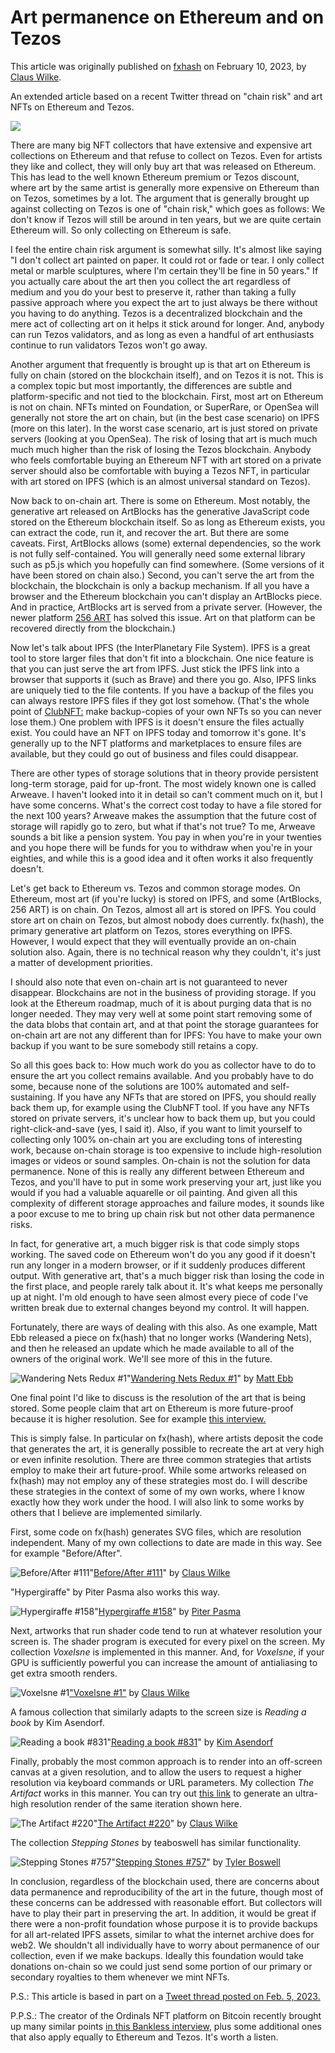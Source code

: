 # Art permanence on Ethereum and on Tezos

This article was originally published on [fxhash](https://www.fxhash.xyz/article/art-permanence-on-ethereum-and-on-tezos) on February 10, 2023, by [Claus Wilke](https://twitter.com/clauswilke).

An extended article based on a recent Twitter thread on "chain risk" and art NFTs on Ethereum and Tezos.

![](https://i.imgur.com/BqO34eK.png)


There are many big NFT collectors that have extensive and expensive art collections on Ethereum and that refuse to collect on Tezos. Even for artists they like and collect, they will only buy art that was released on Ethereum. This has lead to the well known Ethereum premium or Tezos discount, where art by the same artist is generally more expensive on Ethereum than on Tezos, sometimes by a lot. The argument that is generally brought up against collecting on Tezos is one of "chain risk," which goes as follows: We don't know if Tezos will still be around in ten years, but we are quite certain Ethereum will. So only collecting on Ethereum is safe.

I feel the entire chain risk argument is somewhat silly. It's almost like saying "I don't collect art painted on paper. It could rot or fade or tear. I only collect metal or marble sculptures, where I'm certain they'll be fine in 50 years." If you actually care about the art then you collect the art regardless of medium and you do your best to preserve it, rather than taking a fully passive approach where you expect the art to just always be there without you having to do anything. Tezos is a decentralized blockchain and the mere act of collecting art on it helps it stick around for longer. And, anybody can run Tezos validators, and as long as even a handful of art enthusiasts continue to run validators Tezos won't go away.

Another argument that frequently is brought up is that art on Ethereum is fully on chain (stored on the blockchain itself), and on Tezos it is not. This is a complex topic but most importantly, the differences are subtle and platform-specific and not tied to the blockchain. First, most art on Ethereum is not on chain. NFTs minted on Foundation, or SuperRare, or OpenSea will generally not store the art on chain, but (in the best case scenario) on IPFS (more on this later). In the worst case scenario, art is just stored on private servers (looking at you OpenSea). The risk of losing that art is much much much much higher than the risk of losing the Tezos blockchain. Anybody who feels comfortable buying an Ethereum NFT with art stored on a private server should also be comfortable with buying a Tezos NFT, in particular with art stored on IPFS (which is an almost universal standard on Tezos).

Now back to on-chain art. There is some on Ethereum. Most notably, the generative art released on ArtBlocks has the generative JavaScript code stored on the Ethereum blockchain itself. So as long as Ethereum exists, you can extract the code, run it, and recover the art. But there are some caveats. First, ArtBlocks allows (some) external dependencies, so the work is not fully self-contained. You will generally need some external library such as p5.js which you hopefully can find somewhere. (Some versions of it have been stored on chain also.) Second, you can't serve the art from the blockchain, the blockchain is only a backup mechanism. If all you have a browser and the Ethereum blockchain you can't display an ArtBlocks piece. And in practice, ArtBlocks art is served from a private server. (However, the newer platform [256 ART](https://256art.com/) has solved this issue. Art on that platform can be recovered directly from the blockchain.)

Now let's talk about IPFS (the InterPlanetary File System). IPFS is a great tool to store larger files that don't fit into a blockchain. One nice feature is that you can just serve the art from IPFS. Just stick the IPFS link into a browser that supports it (such as Brave) and there you go. Also, IPFS links are uniquely tied to the file contents. If you have a backup of the files you can always restore IPFS files if they got lost somehow. (That's the whole point of [ClubNFT:](https://www.clubnft.com/) make backup-copies of your own NFTs so you can never lose them.) One problem with IPFS is it doesn't ensure the files actually exist. You could have an NFT on IPFS today and tomorrow it's gone. It's generally up to the NFT platforms and marketplaces to ensure files are available, but they could go out of business and files could disappear.

There are other types of storage solutions that in theory provide persistent long-term storage, paid for up-front. The most widely known one is called Arweave. I haven't looked into it in detail so can't comment much on it, but I have some concerns. What's the correct cost today to have a file stored for the next 100 years? Arweave makes the assumption that the future cost of storage will rapidly go to zero, but what if that's not true? To me, Arweave sounds a bit like a pension system. You pay in when you're in your twenties and you hope there will be funds for you to withdraw when you're in your eighties, and while this is a good idea and it often works it also frequently doesn't.

Let's get back to Ethereum vs. Tezos and common storage modes. On Ethereum, most art (if you're lucky) is stored on IPFS, and some (ArtBlocks, 256 ART) is on chain. On Tezos, almost all art is stored on IPFS. You could store art on chain on Tezos, but almost nobody does currently. fx(hash), the primary generative art platform on Tezos, stores everything on IPFS. However, I would expect that they will eventually provide an on-chain solution also. Again, there is no technical reason why they couldn't, it's just a matter of development priorities.

I should also note that even on-chain art is not guaranteed to never disappear. Blockchains are not in the business of providing storage. If you look at the Ethereum roadmap, much of it is about purging data that is no longer needed. They may very well at some point start removing some of the data blobs that contain art, and at that point the storage guarantees for on-chain art are not any different than for IPFS: You have to make your own backup if you want to be sure somebody still retains a copy.

So all this goes back to: How much work do you as collector have to do to ensure the art you collect remains available. And you probably have to do some, because none of the solutions are 100% automated and self-sustaining. If you have any NFTs that are stored on IPFS, you should really back them up, for example using the ClubNFT tool. If you have any NFTs stored on private servers, it's unclear how to back them up, but you could right-click-and-save (yes, I said it). Also, if you want to limit yourself to collecting only 100% on-chain art you are excluding tons of interesting work, because on-chain storage is too expensive to include high-resolution images or videos or sound samples. On-chain is not the solution for data permanence. None of this is really any different between Ethereum and Tezos, and you'll have to put in some work preserving your art, just like you would if you had a valuable aquarelle or oil painting. And given all this complexity of different storage approaches and failure modes, it sounds like a poor excuse to me to bring up chain risk but not other data permanence risks.

In fact, for generative art, a much bigger risk is that code simply stops working. The saved code on Ethereum won't do you any good if it doesn't run any longer in a modern browser, or if it suddenly produces different output. With generative art, that's a much bigger risk than losing the code in the first place, and people rarely talk about it. It's what keeps me personally up at night. I'm old enough to have seen almost every piece of code I've written break due to external changes beyond my control. It will happen.

Fortunately, there are ways of dealing with this also. As one example, Matt Ebb released a piece on fx(hash) that no longer works (Wandering Nets), and then he released an update which he made available to all of the owners of the original work. We'll see more of this in the future.

![Wandering Nets Redux #1](https://media.fxhash.xyz/w_1400/QmV3cDAk9Ygh13wHW9E62agxf7N3iEHCJxHcQvJbo47eq5)<caption>"[Wandering Nets Redux #1](https://www.fxhash.xyz/gentk/slug/wandering-nets-redux-1)" by [Matt Ebb](https://www.fxhash.xyz/u/Matt%20Ebb)</caption>

One final point I'd like to discuss is the resolution of the art that is being stored. Some people claim that art on Ethereum is more future-proof because it is higher resolution. See for example [this interview.](https://www.youtube.com/watch?v=hiLQNPoiLAw&t=345s)

This is simply false. In particular on fx(hash), where artists deposit the code that generates the art, it is generally possible to recreate the art at very high or even infinite resolution. There are three common strategies that artists employ to make their art future-proof. While some artworks released on fx(hash) may not employ any of these strategies most do. I will describe these strategies in the context of some of my own works, where I know exactly how they work under the hood. I will also link to some works by others that I believe are implemented similarly.

First, some code on fx(hash) generates SVG files, which are resolution independent. Many of my own collections to date are made in this way. See for example "Before/After".

![Before/After #111](https://media.fxhash.xyz/w_1400/QmV4SrZknZQ5dRe4h1EghVJ7874UA3KL61fBhKRha2MH5L)<caption>"[Before/After #111](https://www.fxhash.xyz/gentk/slug/beforeafter-111)" by [Claus Wilke](https://www.fxhash.xyz/u/clauswilke)</caption>

"Hypergiraffe" by Piter Pasma also works this way.

![Hypergiraffe #158](https://media.fxhash.xyz/w_1400/QmVUqLknqspo4WoWoR8RfaEyGuSDfEV9gXzcuM7qBNqqGX)<caption>"[Hypergiraffe #158](https://www.fxhash.xyz/gentk/slug/hypergiraffe-158)" by [Piter Pasma](https://www.fxhash.xyz/u/Piter%20Pasma)</caption>

Next, artworks that run shader code tend to run at whatever resolution your screen is. The shader program is executed for every pixel on the screen. My collection *Voxelsne* is implemented in this manner. And, for *Voxelsne*, if your GPU is sufficiently powerful you can increase the amount of antialiasing to get extra smooth renders.

![Voxelsne #1](https://media.fxhash.xyz/w_1400/QmSMi4D6FfFUgsNt6EyK3RFSz5m67B6qxmFtsSjmGgT9gL)<caption>["Voxelsne #1"](https://www.fxhash.xyz/gentk/slug/voxelsne-1) by [Claus Wilke](https://www.fxhash.xyz/u/clauswilke)</caption>

A famous collection that similarly adapts to the screen size is *Reading a book* by Kim Asendorf.

![Reading a book #831](https://media.fxhash.xyz/w_1400/QmQhVHJTsVELt6aS3tqDzVb9Bu3Bp9xUUvxqoo3n7PmEZb)<caption>"[Reading a book #831](https://www.fxhash.xyz/gentk/slug/reading-a-book-831)" by [Kim Asendorf](https://www.fxhash.xyz/u/Kim%20Asendorf)</caption>


Finally, probably the most common approach is to render into an off-screen canvas at a given resolution, and to allow the users to request a higher resolution via keyboard commands or URL parameters. My collection *The Artifact* works in this manner. You can try out [this link](https://gateway.fxhash2.xyz/ipfs/QmVSse7Y1Vw3NbwCbjuvtPn7rqL1bvXvBDkTsiL1RVVDeQ/?fxhash=oo5BehjnhSgz6Mt3e5PQ1zCLW9winX71bBMZ7WfzguVaYi1HXCD&r=2&d=2) to generate an ultra-high resolution render of the same iteration shown here.

![The Artifact #220](https://media.fxhash.xyz/w_1400/QmXj4cAczDtuKF1CDSFAKxMBdF2ucPbywKaXxUeNyjJFbV)<caption>"[The Artifact #220](https://www.fxhash.xyz/gentk/slug/the-artifact-220)" by [Claus Wilke](https://www.fxhash.xyz/u/clauswilke)</caption>

The collection *Stepping Stones* by teaboswell has similar functionality.

![Stepping Stones #757](https://media.fxhash.xyz/w_1400/QmfHGXZcJLhWYAbdWtQarbJbjWtuo1gQDob4GMSfDjzd2u)<caption>"[Stepping Stones #757](https://www.fxhash.xyz/gentk/slug/stepping-stones-757)" by [Tyler Boswell](https://www.fxhash.xyz/u/teaboswell)</caption>

In conclusion, regardless of the blockchain used, there are concerns about data permanence and reproducibility of the art in the future, though most of these concerns can be addressed with reasonable effort. But collectors will have to play their part in preserving the art. In addition, it would be great if there were a non-profit foundation whose purpose it is to provide backups for all art-related IPFS assets, similar to what the internet archive does for web2. We shouldn't all individually have to worry about permanence of our collection, even if we make backups. Ideally this foundation would take donations on-chain so we could just send some portion of our primary or secondary royalties to them whenever we mint NFTs.

P.S.: This article is based in part on a [Tweet thread posted on Feb. 5, 2023.](https://twitter.com/ClausWilke/status/1622401965337595908)

P.P.S.: The creator of the Ordinals NFT platform on Bitcoin recently brought up many similar points [in this Bankless interview](https://www.youtube.com/watch?v=ktL77zEWcEc&t=1451s), plus some additional ones that also apply equally to Ethereum and Tezos. It's worth a listen.
